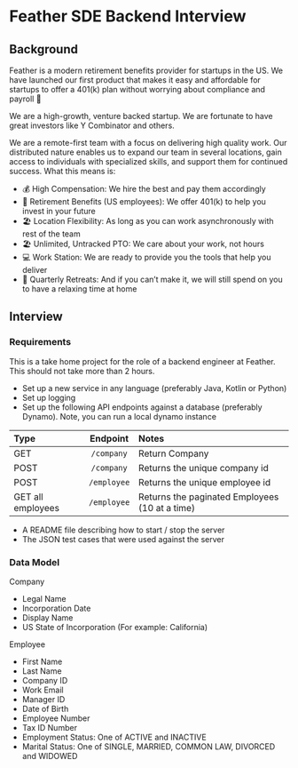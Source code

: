 # Feather SDE Backend Interview

## Background

Feather is a modern retirement benefits provider for startups in the US. We have launched our first product that makes it easy and affordable for startups to offer a 401(k) plan without worrying about compliance and payroll 💸

We are a high-growth, venture backed startup. We are fortunate to have great investors like Y Combinator and others.

We are a remote-first team with a focus on delivering high quality work. Our distributed nature enables us to expand our team in several locations, gain access to individuals with specialized skills, and support them for continued success. What this means is:
* 💰 High Compensation: We hire the best and pay them accordingly
* 💸 Retirement Benefits (US employees): We offer 401(k) to help you invest in your future
* 🏖️ Location Flexibility: As long as you can work asynchronously with rest of the team
* 🏖️ Unlimited, Untracked PTO: We care about your work, not hours
* 💻 Work Station: We are ready to provide you the tools that help you deliver
* 🍹 Quarterly Retreats: And if you can’t make it, we will still spend on you to have a relaxing time at home

## Interview

### Requirements

This is a take home project for the role of a backend engineer at Feather. This should not take more than 2 hours.

* Set up a new service in any language (preferably Java, Kotlin or Python)
* Set up logging
* Set up the following API endpoints against a database (preferably Dynamo). Note, you can run a local dynamo instance

| Type                      |  Endpoint   | Notes                                          |
|:--------------------------|:-----------:|:-----------------------------------------------|
| GET                       | `/company`  | Return Company                                 |
| POST                      | `/company`  | Returns the unique company id                  |
| POST                      | `/employee` | Returns the unique employee id                 |
| GET all employees         | `/employee` | Returns the paginated Employees (10 at a time) |

* A README file describing how to start / stop the server
* The JSON test cases that were used against the server

### Data Model

Company
* Legal Name
* Incorporation Date
* Display Name
* US State of Incorporation (For example: California)

Employee
* First Name
* Last Name
* Company ID
* Work Email
* Manager ID
* Date of Birth
* Employee Number
* Tax ID Number
* Employment Status: One of ACTIVE and INACTIVE
* Marital Status: One of SINGLE, MARRIED, COMMON LAW, DIVORCED and WIDOWED
